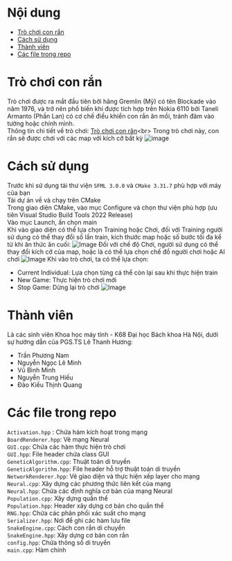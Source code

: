 # Nội dung
- [Trò chơi con rắn](#Trò-chơi-con-rắn)
- [Cách sử dụng](#Cách-sử-dụng)
- [Thành viên](#Thành-viên)
- [Các file trong repo](#Các-file-trong-repo)
# Trò chơi con rắn
Trò chơi được ra mắt đầu tiên bởi hãng Gremlin (Mỹ) có tên Blockade vào năm 1976, và trở nên phổ biến khi được tích hợp trên Nokia 6110 bởi Taneli Armanto (Phần Lan) có cơ chế điều khiển con rắn ăn mồi, tránh đâm vào tường hoặc chính mình.<br>
Thông tin chi tiết về trò chơi: [Trò chơi con răn](https://en.wikipedia.org/wiki/Snake_(video_game_genre))<br>
Trong trò chơi này, con rắn sẽ được chơi với các map với kích cỡ bất kỳ
![image](https://www.multiplicationgames.com/images/blogs/multiplication-snake-screenshot.png)
# Cách sử dụng
Trước khi sử dụng tải thư viện `SFML 3.0.0` và `CMake 3.31.7` phù hợp với máy của bạn <br>
Tải dự án về và chạy trên CMake <br>
Trong giao diện CMake, vào mục Configure và chọn thư viện phù hợp (ưu tiên Visual Studio Build Tools 2022 Release) <br>
Vào mục Launch, ấn chọn main <br>
Khi vào giao diện có thể lựa chọn Training hoặc Chơi, đối với Training người sử dụng có thể thay đổi số lần train, kích thước map hoặc số bước tối đa kể từ khi ăn thức ăn cuối:
![Image](https://github.com/user-attachments/assets/ebcdbd0e-4fdc-452e-8f1d-c54192c2499f)
Đối với chế độ Chơi, người sử dụng có thể thay đổi kích cỡ của map, hoặc là có thể lựa chọn chế đồ người chơi hoặc AI chơi
![Image](https://github.com/user-attachments/assets/e52d74de-c422-41dc-b4ba-3ffd8d0afa7a)
Khi vào trò chơi, ta có thể lựa chọn:<br>
- Current Individual: Lựa chọn từng cá thể còn lại sau khi thực hiện train
- New Game: Thực hiện trò chơi mới
- Stop Game: Dừng lại trò chơi
![Image](https://github.com/user-attachments/assets/1229e104-0c4a-46f8-8afb-bb9b29143154)
# Thành viên
Là các sinh viên Khoa học máy tính - K68 Đại học Bách khoa Hà Nội, dưới sự hướng dẫn của PGS.TS Lê Thanh Hương:
- Trần Phương Nam 
- Nguyễn Ngọc Lê Minh
- Vũ Bình Minh
- Nguyễn Trung Hiếu
- Đào Kiều Thịnh Quang
# Các file trong repo
`Activation.hpp` : Chứa hàm kích hoạt trong mạng <br>
`BoardRenderer.hpp`: Vẽ mạng Neural <br>
`GUI.cpp`: Chứa các hàm thực hiện trò chơi <br>
`GUI.hpp`: File header chứa class GUI <br>
`GeneticAlgorithm.cpp`: Thuật toán di truyền <br>
`GeneticAlgorithm.hpp`: File header hỗ trợ thuật toán di truyền <br>
`NetworkRenderer.hpp`: Vẽ giao diện và thực hiện xếp layer cho mạng <br>
`Neural.cpp`: Xây dựng các phương thức liên kết của mạng <br>
`Neural.hpp`: Chứa các định nghĩa cơ bản của mạng Neural <br>
`Population.cpp`: Xây dựng quần thể <br>
`Population.hpp`: Header xây dựng cơ bản cho quần thể <br>
`RNG.hpp`: Chứa các phân phối xác suất cho mạng<br>
`Serializer.hpp`: Nơi để ghi các hàm lưu file<br>
`SnakeEngine.cpp`: Cách con rắn di chuyển<br>
`SnakeEngine.hpp`: Xây dựng cơ bản con rắn<br>
`config.hpp`: Chứa thông số di truyền<br>
`main.cpp`: Hàm chính<br>
